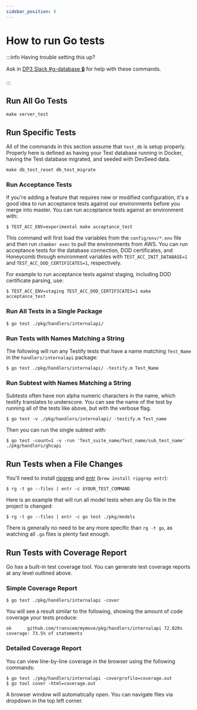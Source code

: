 ```yaml
---
sidebar_position: 6
---
```


# How to run Go tests

:::info Having trouble setting this up?

Ask in [DP3 Slack #g-database 🔒][slack-dp3-g-database] for help with these
commands.

[slack-dp3-g-database]: https://ustcdp3.slack.com/archives/CSGDM3NUW
:::

## Run All Go Tests

```console title="Running all the server tests"
make server_test
```

## Run Specific Tests

All of the commands in this section assume that `test_db` is setup properly.
Properly here is defined as having your Test database running in Docker, having
the Test database migrated, and seeded with DevSeed data.

```console  title="Resetting and migrating the test database"
make db_test_reset db_test_migrate
```

### Run Acceptance Tests

If you're adding a feature that requires new or modified configuration, it's a good idea to run acceptance tests against our environments before you merge into master.  You can run acceptance tests against an environment with:

```console
$ TEST_ACC_ENV=experimental make acceptance_test
```

This command will first load the variables from the `config/env/*.env` file and then run `chamber exec` to pull the environments from AWS.  You can run acceptance tests for the database connection, DOD certificates, and Honeycomb through environment variables with `TEST_ACC_INIT_DATABASE=1` and `TEST_ACC_DOD_CERTIFICATES=1`, respectively.

For example to run acceptance tests against staging, including DOD certificate parsing, use:

```console
$ TEST_ACC_ENV=staging TEST_ACC_DOD_CERTIFICATES=1 make acceptance_test
```

### Run All Tests in a Single Package

```console
$ go test ./pkg/handlers/internalapi/
```

### Run Tests with Names Matching a String

The following will run any Testify tests that have a name matching `Test_Name` in the `handlers/internalapi` package:

```console
$ go test ./pkg/handlers/internalapi/ -testify.m Test_Name
```

### Run Subtest with Names Matching a String

Subtests often have non alpha numeric characters in the name, which testify translates to underscore. You can see the name of the test by running all of the tests like above, but with the verbose flag.

```console
$ go test -v ./pkg/handlers/internalapi/ -testify.m Test_name
```

Then you can run the single subtest with:

```console
$ go test -count=1 -v -run 'Test_suite_name/Test_name/sub_test_name' ./pkg/handlers/ghcapi
```

## Run Tests when a File Changes

You'll need to install [ripgrep](https://github.com/BurntSushi/ripgrep) and [entr](http://www.entrproject.org/) (`brew install ripgrep entr`):

```console
$ rg -t go --files | entr -c $YOUR_TEST_COMMAND
```

Here is an example that will run all model tests when any Go file in the project is changed:

```console
$ rg -t go --files | entr -c go test ./pkg/models
```

There is generally no need to be any more specific than `rg -t go`, as watching all `.go` files is plenty fast enough.

## Run Tests with Coverage Report
Go has a built-in test coverage tool. You can generate test coverage reports at any level outlined above.

### Simple Coverage Report

```console
$ go test ./pkg/handlers/internalapi -cover
```

You will see a result similar to the following, showing the amount of code coverage your tests produce:
```console
ok  	github.com/transcom/mymove/pkg/handlers/internalapi	72.020s	coverage: 73.5% of statements
```

### Detailed Coverage Report
You can view line-by-line coverage in the browser using the following commands:

```console
$ go test ./pkg/handlers/internalapi -coverprofile=coverage.out
$ go tool cover -html=coverage.out

```

A browser window will automatically open. You can navigate files via dropdown in the top left corner.
